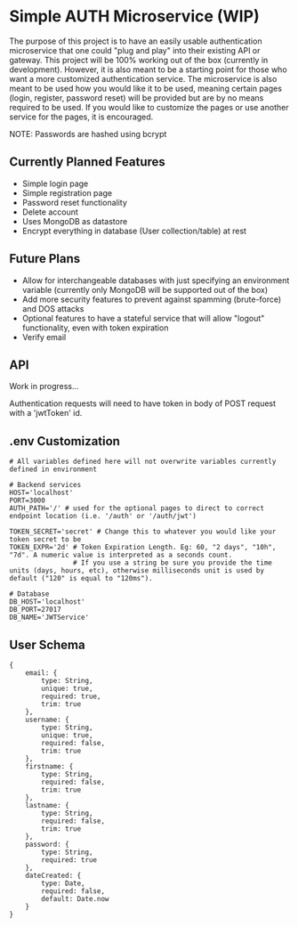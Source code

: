 # Simple AUTH Microservice (WIP)
The purpose of this project is to have an easily usable authentication microservice that one could "plug and play" into their existing API or gateway. This project will be 100% working out of the box (currently in development). However, it is also meant to be a starting point for those who want a more customized authentication service. The microservice is also meant to be used how you would like it to be used, meaning certain pages (login, register, password reset) will be provided but are by no means required to be used. If you would like to customize the pages or use another service for the pages, it is encouraged.

NOTE: Passwords are hashed using bcrypt

## Currently Planned Features
- Simple login page
- Simple registration page
- Password reset functionality
- Delete account
- Uses MongoDB as datastore 
- Encrypt everything in database (User collection/table) at rest

## Future Plans
- Allow for interchangeable databases with just specifying an environment variable (currently only MongoDB will be supported out of the box)
- Add more security features to prevent against spamming (brute-force) and DOS attacks
- Optional features to have a stateful service that will allow "logout" functionality, even with token expiration
- Verify email

## API 
Work in progress...

Authentication requests will need to have token in body of POST request with a 'jwtToken' id.

## .env Customization
    # All variables defined here will not overwrite variables currently defined in environment

    # Backend services
    HOST='localhost'
    PORT=3000
    AUTH_PATH='/' # used for the optional pages to direct to correct endpoint location (i.e. '/auth' or '/auth/jwt')

    TOKEN_SECRET='secret' # Change this to whatever you would like your token secret to be
    TOKEN_EXPR='2d' # Token Expiration Length. Eg: 60, "2 days", "10h", "7d". A numeric value is interpreted as a seconds count. 
                    # If you use a string be sure you provide the time units (days, hours, etc), otherwise milliseconds unit is used by default ("120" is equal to "120ms").

    # Database
    DB_HOST='localhost'
    DB_PORT=27017
    DB_NAME='JWTService'

## User Schema
    {
        email: {
            type: String,
            unique: true,
            required: true,
            trim: true
        },
        username: {
            type: String,
            unique: true,
            required: false,
            trim: true
        },
        firstname: {
            type: String,
            required: false,
            trim: true
        },
        lastname: {
            type: String,
            required: false,
            trim: true
        },
        password: {
            type: String,
            required: true
        },
        dateCreated: {
            type: Date,
            required: false,
            default: Date.now
        }
    }